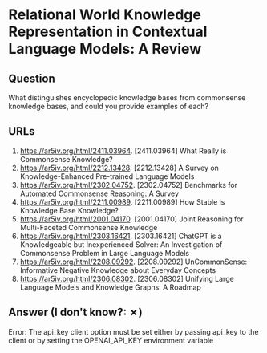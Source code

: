 # Relational World Knowledge Representation in Contextual Language Models: A Review

## Question

What distinguishes encyclopedic knowledge bases from commonsense knowledge bases, and could you provide examples of each?

## URLs

1. https://ar5iv.org/html/2411.03964. [2411.03964] What Really is Commonsense Knowledge?
2. https://ar5iv.org/html/2212.13428. [2212.13428] A Survey on Knowledge-Enhanced Pre-trained Language Models
3. https://ar5iv.org/html/2302.04752. [2302.04752] Benchmarks for Automated Commonsense Reasoning: A Survey
4. https://ar5iv.org/html/2211.00989. [2211.00989] How Stable is Knowledge Base Knowledge?
5. https://ar5iv.org/html/2001.04170. [2001.04170] Joint Reasoning for Multi-Faceted Commonsense Knowledge
6. https://ar5iv.org/html/2303.16421. [2303.16421] ChatGPT is a Knowledgeable but Inexperienced Solver: An Investigation of Commonsense Problem in Large Language Models
7. https://ar5iv.org/html/2208.09292. [2208.09292] UnCommonSense: Informative Negative Knowledge about Everyday Concepts
8. https://ar5iv.org/html/2306.08302. [2306.08302] Unifying Large Language Models and Knowledge Graphs: A Roadmap

## Answer (I don't know?: ✗)

Error: The api_key client option must be set either by passing api_key to the client or by setting the OPENAI_API_KEY environment variable